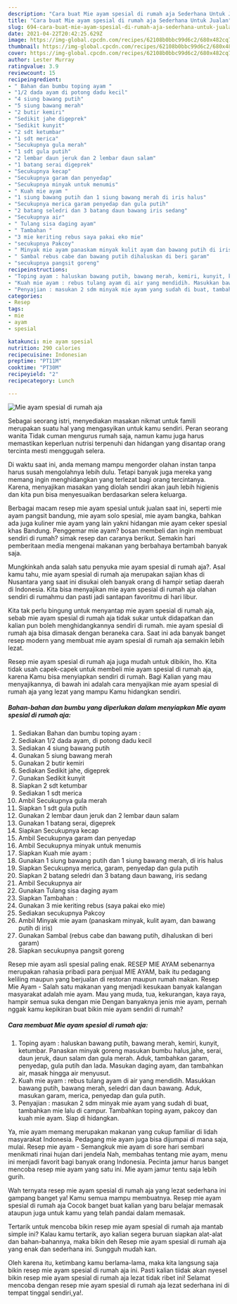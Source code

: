 ```yaml
---
description: "Cara buat Mie ayam spesial di rumah aja Sederhana Untuk Jualan"
title: "Cara buat Mie ayam spesial di rumah aja Sederhana Untuk Jualan"
slug: 694-cara-buat-mie-ayam-spesial-di-rumah-aja-sederhana-untuk-jualan
date: 2021-04-22T20:42:25.629Z
image: https://img-global.cpcdn.com/recipes/62108b0bbc99d6c2/680x482cq70/mie-ayam-spesial-di-rumah-aja-foto-resep-utama.jpg
thumbnail: https://img-global.cpcdn.com/recipes/62108b0bbc99d6c2/680x482cq70/mie-ayam-spesial-di-rumah-aja-foto-resep-utama.jpg
cover: https://img-global.cpcdn.com/recipes/62108b0bbc99d6c2/680x482cq70/mie-ayam-spesial-di-rumah-aja-foto-resep-utama.jpg
author: Lester Murray
ratingvalue: 3.9
reviewcount: 15
recipeingredient:
- " Bahan dan bumbu toping ayam "
- "1/2 dada ayam di potong dadu kecil"
- "4 siung bawang putih"
- "5 siung bawang merah"
- "2 butir kemiri"
- "Sedikit jahe digeprek"
- "Sedikit kunyit"
- "2 sdt ketumbar"
- "1 sdt merica"
- "Secukupnya gula merah"
- "1 sdt gula putih"
- "2 lembar daun jeruk dan 2 lembar daun salam"
- "1 batang serai digeprek"
- "Secukupnya kecap"
- "Secukupnya garam dan penyedap"
- "Secukupnya minyak untuk menumis"
- " Kuah mie ayam "
- "1 siung bawang putih dan 1 siung bawang merah di iris halus"
- "Secukupnya merica garam penyedap dan gula putih"
- "2 batang seledri dan 3 batang daun bawang iris sedang"
- "Secukupnya air"
- " Tulang sisa daging ayam"
- " Tambahan "
- "3 mie keriting rebus saya pakai eko mie"
- "secukupnya Pakcoy"
- " Minyak mie ayam panaskam minyak kulit ayam dan bawang putih di iris"
- " Sambal rebus cabe dan bawang putih dihaluskan di beri garam"
- "secukupnya pangsit goreng"
recipeinstructions:
- "Toping ayam : haluskan bawang putih, bawang merah, kemiri, kunyit, ketumbar. Panaskan minyak goreng masukan bumbu halus,jahe, serai, daun jeruk, daun salam dan gula merah. Aduk, tambahkan garam, penyedap, gula putih dan lada. Masukan daging ayam, dan tambahkan air, masak hingga air menyusut."
- "Kuah mie ayam : rebus tulang ayam di air yang mendidih. Masukkan bawang putih, bawang merah, seledri dan daun bawang. Aduk, masukan garam, merica, penyedap dan gula putih."
- "Penyajian : masukan 2 sdm minyak mie ayam yang sudah di buat, tambahkan mie lalu di campur. Tambahkan toping ayam, pakcoy dan kuah mie ayam. Siap di hidangkan."
categories:
- Resep
tags:
- mie
- ayam
- spesial

katakunci: mie ayam spesial 
nutrition: 290 calories
recipecuisine: Indonesian
preptime: "PT11M"
cooktime: "PT30M"
recipeyield: "2"
recipecategory: Lunch

---
```



![Mie ayam spesial di rumah aja](https://img-global.cpcdn.com/recipes/62108b0bbc99d6c2/680x482cq70/mie-ayam-spesial-di-rumah-aja-foto-resep-utama.jpg)

Sebagai seorang istri, menyediakan masakan nikmat untuk famili merupakan suatu hal yang mengasyikan untuk kamu sendiri. Peran seorang  wanita Tidak cuman mengurus rumah saja, namun kamu juga harus memastikan keperluan nutrisi terpenuhi dan hidangan yang disantap orang tercinta mesti menggugah selera.

Di waktu  saat ini, anda memang mampu mengorder olahan instan tanpa harus susah mengolahnya lebih dulu. Tetapi banyak juga mereka yang memang ingin menghidangkan yang terlezat bagi orang tercintanya. Karena, menyajikan masakan yang diolah sendiri akan jauh lebih higienis dan kita pun bisa menyesuaikan berdasarkan selera keluarga. 

Berbagai macam resep mie ayam spesial untuk jualan saat ini, seperti mie ayam pangsit bandung, mie ayam solo spesial, mie ayam bangka, bahkan ada juga kuliner mie ayam yang lain yakni hidangan mie ayam ceker spesial khas Bandung. Penggemar mie ayam? bosan membeli dan ingin membuat sendiri di rumah? simak resep dan caranya berikut. Semakin hari pemberitaan media mengenai makanan yang berbahaya bertambah banyak saja.

Mungkinkah anda salah satu penyuka mie ayam spesial di rumah aja?. Asal kamu tahu, mie ayam spesial di rumah aja merupakan sajian khas di Nusantara yang saat ini disukai oleh banyak orang di hampir setiap daerah di Indonesia. Kita bisa menyajikan mie ayam spesial di rumah aja olahan sendiri di rumahmu dan pasti jadi santapan favoritmu di hari libur.

Kita tak perlu bingung untuk menyantap mie ayam spesial di rumah aja, sebab mie ayam spesial di rumah aja tidak sukar untuk didapatkan dan kalian pun boleh menghidangkannya sendiri di rumah. mie ayam spesial di rumah aja bisa dimasak dengan beraneka cara. Saat ini ada banyak banget resep modern yang membuat mie ayam spesial di rumah aja semakin lebih lezat.

Resep mie ayam spesial di rumah aja juga mudah untuk dibikin, lho. Kita tidak usah capek-capek untuk membeli mie ayam spesial di rumah aja, karena Kamu bisa menyiapkan sendiri di rumah. Bagi Kalian yang mau menyajikannya, di bawah ini adalah cara menyajikan mie ayam spesial di rumah aja yang lezat yang mampu Kamu hidangkan sendiri.

<!--inarticleads1-->

##### Bahan-bahan dan bumbu yang diperlukan dalam menyiapkan Mie ayam spesial di rumah aja:

1. Sediakan  Bahan dan bumbu toping ayam :
1. Sediakan 1/2 dada ayam, di potong dadu kecil
1. Sediakan 4 siung bawang putih
1. Gunakan 5 siung bawang merah
1. Gunakan 2 butir kemiri
1. Sediakan Sedikit jahe, digeprek
1. Gunakan Sedikit kunyit
1. Siapkan 2 sdt ketumbar
1. Sediakan 1 sdt merica
1. Ambil Secukupnya gula merah
1. Siapkan 1 sdt gula putih
1. Gunakan 2 lembar daun jeruk dan 2 lembar daun salam
1. Gunakan 1 batang serai, digeprek
1. Siapkan Secukupnya kecap
1. Ambil Secukupnya garam dan penyedap
1. Ambil Secukupnya minyak untuk menumis
1. Siapkan  Kuah mie ayam :
1. Gunakan 1 siung bawang putih dan 1 siung bawang merah, di iris halus
1. Siapkan Secukupnya merica, garam, penyedap dan gula putih
1. Siapkan 2 batang seledri dan 3 batang daun bawang, iris sedang
1. Ambil Secukupnya air
1. Gunakan  Tulang sisa daging ayam
1. Siapkan  Tambahan :
1. Gunakan 3 mie keriting rebus (saya pakai eko mie)
1. Sediakan secukupnya Pakcoy
1. Ambil  Minyak mie ayam (panaskam minyak, kulit ayam, dan bawang putih di iris)
1. Gunakan  Sambal (rebus cabe dan bawang putih, dihaluskan di beri garam)
1. Siapkan secukupnya pangsit goreng


Resep mie ayam asli spesial paling enak. RESEP MIE AYAM sebenarnya merupakan rahasia pribadi para penjual MIE AYAM, baik itu pedagang keliling maupun yang berjualan di restoran maupun rumah makan. Resep Mie Ayam - Salah satu makanan yang menjadi kesukaan banyak kalangan masyarakat adalah mie ayam. Mau yang muda, tua, kekurangan, kaya raya, hampir semua suka dengan mie Dengan banyaknya jenis mie ayam, pernah nggak kamu kepikiran buat bikin mie ayam sendiri di rumah? 

<!--inarticleads2-->

##### Cara membuat Mie ayam spesial di rumah aja:

1. Toping ayam : haluskan bawang putih, bawang merah, kemiri, kunyit, ketumbar. Panaskan minyak goreng masukan bumbu halus,jahe, serai, daun jeruk, daun salam dan gula merah. Aduk, tambahkan garam, penyedap, gula putih dan lada. Masukan daging ayam, dan tambahkan air, masak hingga air menyusut.
1. Kuah mie ayam : rebus tulang ayam di air yang mendidih. Masukkan bawang putih, bawang merah, seledri dan daun bawang. Aduk, masukan garam, merica, penyedap dan gula putih.
1. Penyajian : masukan 2 sdm minyak mie ayam yang sudah di buat, tambahkan mie lalu di campur. Tambahkan toping ayam, pakcoy dan kuah mie ayam. Siap di hidangkan.


Ya, mie ayam memang merupakan makanan yang cukup familiar di lidah masyarakat Indonesia. Pedagang mie ayam juga bisa dijumpai di mana saja, mulai. Resep mie ayam - Semangkuk mie ayam di sore hari sembari menikmati rinai hujan dari jendela Nah, membahas tentang mie ayam, menu ini menjadi favorit bagi banyak orang Indonesia. Pecinta jamur harus banget mencoba resep mie ayam yang satu ini. Mie ayam jamur tentu saja lebih gurih. 

Wah ternyata resep mie ayam spesial di rumah aja yang lezat sederhana ini gampang banget ya! Kamu semua mampu membuatnya. Resep mie ayam spesial di rumah aja Cocok banget buat kalian yang baru belajar memasak ataupun juga untuk kamu yang telah pandai dalam memasak.

Tertarik untuk mencoba bikin resep mie ayam spesial di rumah aja mantab simple ini? Kalau kamu tertarik, ayo kalian segera buruan siapkan alat-alat dan bahan-bahannya, maka bikin deh Resep mie ayam spesial di rumah aja yang enak dan sederhana ini. Sungguh mudah kan. 

Oleh karena itu, ketimbang kamu berlama-lama, maka kita langsung saja bikin resep mie ayam spesial di rumah aja ini. Pasti kalian tiidak akan nyesel bikin resep mie ayam spesial di rumah aja lezat tidak ribet ini! Selamat mencoba dengan resep mie ayam spesial di rumah aja lezat sederhana ini di tempat tinggal sendiri,ya!.

